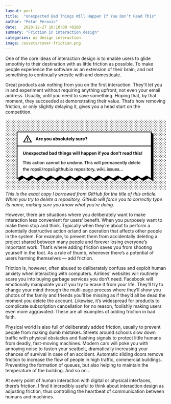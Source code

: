 ```yaml
---
layout: post
title:  "Unexpected Bad Things Will Happen If You Don’t Read This"
author: "Petar Perovic"
date:   2020-12-27 10:10:00 +0100
summary: "Friction in interaction design"
categories: ui design interaction
image: /assets/cover-friction.png
---
```


One of the core ideas of interaction design is to enable users to glide smoothly to their destination with as little friction as possible. To make people experience the software as an extension of their brain, and not something to continually wrestle with and domesticate.

Great products ask nothing from you on the first interaction. They’ll let you in and experiment without requiring anything upfront, not even your email address. Usually, until you need to save something. Hoping that, by that moment, they succeeded at demonstrating their value. That’s how removing friction, or only slightly delaying it, gives you a head start on the competition.

![Delete repository on GitHub screen](/assets/friction-github_delete.png)
*This is the exact copy I borrowed from GitHub for the title of this article. When you try to delete a repository, GitHub will force you to correctly type its name, making sure you know what you’re doing.*

However, there are situations where you deliberately want to make interaction less convenient for users’ benefit. When you purposely want to make them stop and think. Typically when they’re about to perform a potentially destructive action or/and an operation that affects other people in the system. For example, to prevent them from accidentally deleting a project shared between many people and forever losing everyone’s important work. That’s where adding friction saves you from shooting yourself in the foot. As a rule of thumb, whenever there’s a potential of users harming themselves — add friction.

Friction is, however, often abused to deliberately confuse and exploit human anxiety when interacting with computers. Airlines’ websites will routinely scare you into buying garbage services you don’t need. Facebook will emotionally manipulate you if you try to erase it from your life. They’ll try to change your mind through the multi-page process where they’ll show you photos of the family and friends you’ll be missing as if they’d all be dead the moment you delete the account. Likewise, it’s widespread for products to complicate subscription cancellation for no reason, foolishly making users even more aggravated. These are all examples of adding friction in bad faith.

Physical world is also full of deliberately added friction, usually to prevent people from making dumb mistakes. Streets around schools slow down traffic with physical obstacles and flashing signals to protect little humans from deadly, fast-moving machines. Modern cars will poke you with annoying noise to fasten your seatbelt, dramatically increasing your chances of survival in case of an accident. Automatic sliding doors remove friction to increase the flow of people in high traffic, commercial buildings. Preventing the formation of queues, but also helping to maintain the temperature of the building. And so on…

At every point of human interaction with digital or physical interfaces, there’s friction. I find it incredibly useful to think about interaction design as adjusting friction, thus controlling the heartbeat of communication between humans and machines.